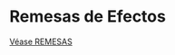 # Remesas de Efectos

[Véase REMESAS](https://winmotor.gitbook.io/project/manuales/administracion/remesas)
